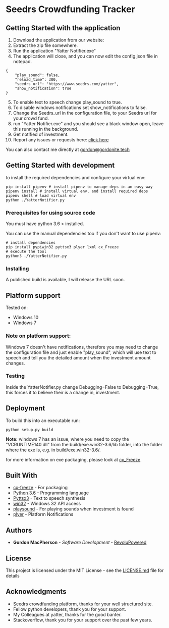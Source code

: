 # Seedrs Crowdfunding Tracker

## Getting Started with the application

1. Download the application from our website:
2. Extract the zip file somewhere.
3. Run the application "Yatter Notifier.exe"
4. The application will close, and you can now edit the config.json file in notepad.
```
{
    "play_sound": false,
    "reload_time": 300,
    "seedrs_url": "https://www.seedrs.com/yatter",
    "show_notification": true
}
```
5. To enable text to speech change play_sound to true.
6. To disable windows notifications set show_notifications to false.
7. Change the Seedrs_url in the configuration file, to your Seedrs url for your crowd fund.
8. run "Yatter Notifier.exe" and you should see a black window open, leave this running in the background.
9. Get notified of investment.
10. Report any issues or requests here: [click here](https://github.com/RevoluPowered/SeedrsCrowdfundingNotifier/issues)

You can also contact me directly at gordon@gordonite.tech

## Getting Started with development

to install the required dependencies and configure your virtual env: 
```
pip install pipenv # install pipenv to manage deps in an easy way
pipenv install # install virtual env, and install required deps
pipenv shell # load virtual env
python ./YatterNotifier.py
```
### Prerequisites for using source code

You must have python 3.6 > installed.

You can use the manual dependencies too if you don't want to use pipenv:
```
# install dependencies
pip install pypiwin32 pyttsx3 plyer lxml cx_Freeze
# execute the tool
python3 ./YatterNotifier.py
```
### Installing

A published build is available, I will release the URL soon.

## Platform support

Tested on:
* Windows 10
* Windows 7

### Note on platform support:
Windows 7 doesn't have notifications, therefore you may need to change the configuration file and just enable "play_sound", which will use text to speech and tell you the detailed amount when the investment amount changes.

### Testing

Inside the YatterNotifier.py change Debugging=False to Debugging=True, this forces it to believe their is a change in, investment.

## Deployment
To build this into an executable run:
```
python setup.py build
```
**Note:** windows 7 has an issue, where you need to copy the "VCRUNTIME140.dll" from the build/exe.win32-3.6/lib folder, into the folder where the exe is, e.g. in build/exe.win32-3.6/.

for more information on exe packaging, please look at [cx_Freeze](http://cx-freeze.readthedocs.io/en/latest/index.html)

## Built With

* [cx-freeze](http://cx-freeze.readthedocs.io/en/latest/index.html) - For packaging
* [Python 3.6](https://www.python.org/) - Programming language
* [Pyttsx3](https://pypi.python.org/pypi/pyttsx3/2.6) - Text to speech synthesis
* [win32](https://pypi.python.org/pypi/pypiwin32/220) - Windows 32 API access
* [playsound](https://pypi.python.org/pypi/playsound) - For playing sounds when investment is found
* [plyer](https://pypi.python.org/pypi/plyer/1.3.0) - Platform Notifications

## Authors

* **Gordon MacPherson** - *Software Development* - [RevoluPowered](https://github.com/RevoluPowered)

## License

This project is licensed under the MIT License - see the [LICENSE.md](LICENSE.md) file for details

## Acknowledgments
* Seedrs crowdfunding platform, thanks for your well structured site.
* Fellow python developers, thank you for your support.
* My Colleagues at yatter, thanks for the good banter.
* Stackoverflow, thank you for your support over the past few years.
